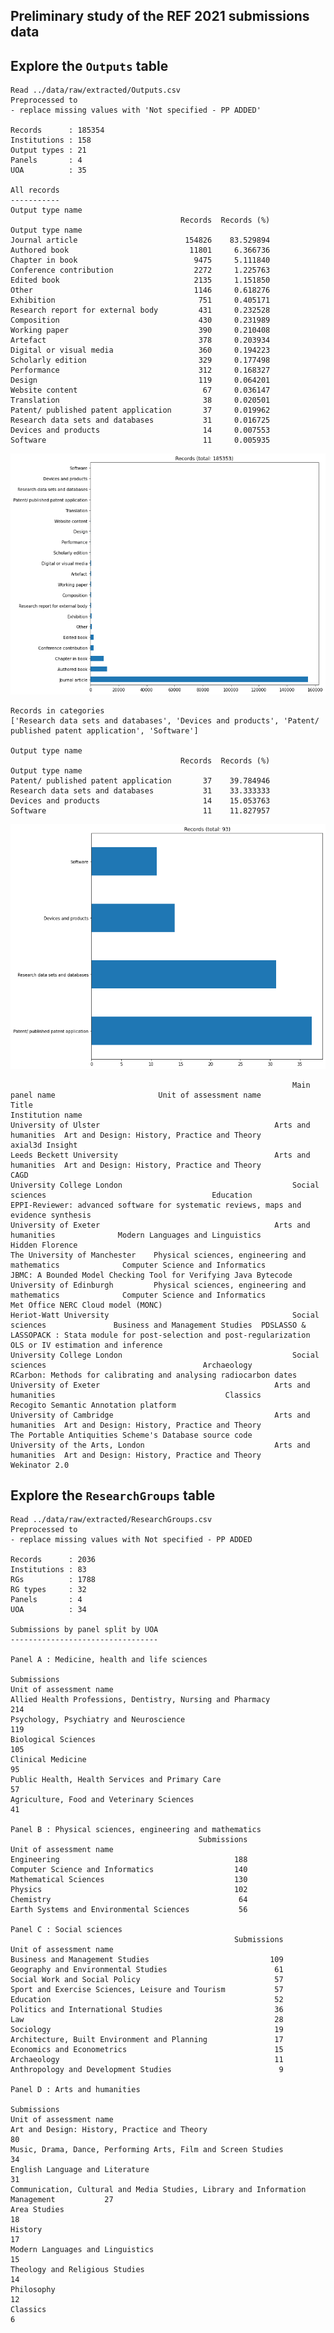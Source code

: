## Preliminary study of the REF 2021 submissions data

## Explore the `Outputs` table

    Read ../data/raw/extracted/Outputs.csv
    Preprocessed to 
    - replace missing values with 'Not specified - PP ADDED'
    
    Records      : 185354
    Institutions : 158
    Output types : 21
    Panels       : 4
    UOA          : 35
    
    All records
    -----------
    Output type name
                                          Records  Records (%)
    Output type name                                          
    Journal article                        154826    83.529894
    Authored book                           11801     6.366736
    Chapter in book                          9475     5.111840
    Conference contribution                  2272     1.225763
    Edited book                              2135     1.151850
    Other                                    1146     0.618276
    Exhibition                                751     0.405171
    Research report for external body         431     0.232528
    Composition                               430     0.231989
    Working paper                             390     0.210408
    Artefact                                  378     0.203934
    Digital or visual media                   360     0.194223
    Scholarly edition                         329     0.177498
    Performance                               312     0.168327
    Design                                    119     0.064201
    Website content                            67     0.036147
    Translation                                38     0.020501
    Patent/ published patent application       37     0.019962
    Research data sets and databases           31     0.016725
    Devices and products                       14     0.007553
    Software                                   11     0.005935



    
![png](study_files/study_3_1.png)
    


    
    Records in categories
    ['Research data sets and databases', 'Devices and products', 'Patent/ published patent application', 'Software']
    
    Output type name
                                          Records  Records (%)
    Output type name                                          
    Patent/ published patent application       37    39.784946
    Research data sets and databases           31    33.333333
    Devices and products                       14    15.053763
    Software                                   11    11.827957



    
![png](study_files/study_3_3.png)
    


                                                                   Main panel name                       Unit of assessment name                                                                                                              Title
    Institution name                                                                                                                                                                                                                               
    University of Ulster                                       Arts and humanities  Art and Design: History, Practice and Theory                                                                                                    axial3d Insight
    Leeds Beckett University                                   Arts and humanities  Art and Design: History, Practice and Theory                                                                                                               CAGD
    University College London                                      Social sciences                                     Education                               EPPI-Reviewer: advanced software for systematic reviews, maps and evidence synthesis
    University of Exeter                                       Arts and humanities              Modern Languages and Linguistics                                                                                                    Hidden Florence
    The University of Manchester    Physical sciences, engineering and mathematics              Computer Science and Informatics                                                    JBMC: A Bounded Model Checking Tool for Verifying Java Bytecode
    University of Edinburgh         Physical sciences, engineering and mathematics              Computer Science and Informatics                                                                                 Met Office NERC Cloud model (MONC)
    Heriot-Watt University                                         Social sciences               Business and Management Studies  PDSLASSO & LASSOPACK : Stata module for post-selection and post-regularization OLS or IV estimation and inference
    University College London                                      Social sciences                                   Archaeology                                                   RCarbon: Methods for calibrating and analysing radiocarbon dates
    University of Exeter                                       Arts and humanities                                      Classics                                                                              Recogito Semantic Annotation platform
    University of Cambridge                                    Arts and humanities  Art and Design: History, Practice and Theory                                                             The Portable Antiquities Scheme's Database source code
    University of the Arts, London                             Arts and humanities  Art and Design: History, Practice and Theory                                                                                                      Wekinator 2.0


## Explore the `ResearchGroups` table

    Read ../data/raw/extracted/ResearchGroups.csv
    Preprocessed to 
    - replace missing values with Not specified - PP ADDED
    
    Records      : 2036
    Institutions : 83
    RGs          : 1788
    RG types     : 32
    Panels       : 4
    UOA          : 34
    
    Submissions by panel split by UOA
    ---------------------------------
    
    Panel A : Medicine, health and life sciences
                                                                Submissions
    Unit of assessment name                                                
    Allied Health Professions, Dentistry, Nursing and Pharmacy          214
    Psychology, Psychiatry and Neuroscience                             119
    Biological Sciences                                                 105
    Clinical Medicine                                                    95
    Public Health, Health Services and Primary Care                      57
    Agriculture, Food and Veterinary Sciences                            41
    
    Panel B : Physical sciences, engineering and mathematics
                                              Submissions
    Unit of assessment name                              
    Engineering                                       188
    Computer Science and Informatics                  140
    Mathematical Sciences                             130
    Physics                                           102
    Chemistry                                          64
    Earth Systems and Environmental Sciences           56
    
    Panel C : Social sciences
                                                      Submissions
    Unit of assessment name                                      
    Business and Management Studies                           109
    Geography and Environmental Studies                        61
    Social Work and Social Policy                              57
    Sport and Exercise Sciences, Leisure and Tourism           57
    Education                                                  52
    Politics and International Studies                         36
    Law                                                        28
    Sociology                                                  19
    Architecture, Built Environment and Planning               17
    Economics and Econometrics                                 15
    Archaeology                                                11
    Anthropology and Development Studies                        9
    
    Panel D : Arts and humanities
                                                                                   Submissions
    Unit of assessment name                                                                   
    Art and Design: History, Practice and Theory                                            80
    Music, Drama, Dance, Performing Arts, Film and Screen Studies                           34
    English Language and Literature                                                         31
    Communication, Cultural and Media Studies, Library and Information Management           27
    Area Studies                                                                            18
    History                                                                                 17
    Modern Languages and Linguistics                                                        15
    Theology and Religious Studies                                                          14
    Philosophy                                                                              12
    Classics                                                                                 6

